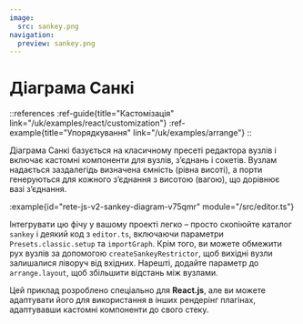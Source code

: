 ```yaml
---
image:
  src: sankey.png
navigation:
  preview: sankey.png
---
```


# Діаграма Санкі

::references
:ref-guide{title="Кастомізація" link="/uk/examples/react/customization"}
:ref-example{title="Упорядкування" link="/uk/examples/arrange"}
::

Діаграма Санкі базується на класичному пресеті редактора вузлів і включає кастомні компоненти для вузлів, з’єднань і сокетів. Вузлам надається заздалегідь визначена ємність (рівна висоті), а порти генеруються для кожного з’єднання з висотою (вагою), що дорівнює вазі з’єднання.

:example{id="rete-js-v2-sankey-diagram-v75qmr" module="/src/editor.ts"}

Інтегрувати цю фічу у вашому проекті легко – просто скопіюйте каталог `sankey` і деякий код з `editor.ts`, включаючи параметри `Presets.classic.setup` та `importGraph`. Крім того, ви можете обмежити рух вузлів за допомогою `createSankeyRestrictor`, щоб вихідні вузли залишалися ліворуч від вхідних. Нарешті, додайте параметр до `arrange.layout`, щоб збільшити відстань між вузлами.

Цей приклад розроблено спеціально для **React.js**, але ви можете адаптувати його для використання в інших рендерінг плагінах, адаптувавши кастомні компоненти до свого стеку.
